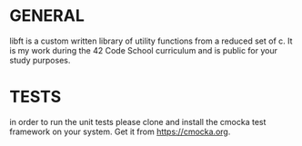 # GENERAL
libft is a custom written library of utility functions from a reduced set of c.
It is my work during the 42 Code School curriculum and is public for your study
purposes.

# TESTS
in order to run the unit tests please clone and install the cmocka test
framework on your system. Get it from https://cmocka.org.
